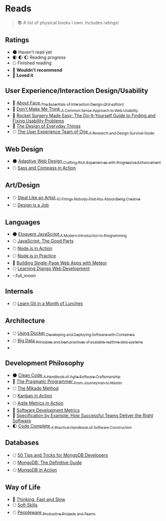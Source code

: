 # Reads

> :books: A list of physical books I own. Includes ratings!

## Ratings

- :new_moon: Haven't read yet
- :waxing_crescent_moon: :first_quarter_moon: :moon: Reading progress
- :full_moon: Finished reading
- :full_moon_with_face: **Wouldn't recommend**
- :star2: **Loved it**

## User Experience/Interaction Design/Usability

- :star2: [About Face <sub>The Essentials of Interaction Design _(3rd edition)_</sub>](http://amzn.to/1SD0KXQ)
- :star2: [Don't Make Me Think <sub>A Common Sense Approach to Web Usability</sub>](http://amzn.to/1SD00SB)
- :star2: [Rocket Surgery Made Easy: The Do-It-Yourself Guide to Finding and Fixing Usability Problems](http://amzn.com/0321657292)
- :star2: [The Design of Everyday Things](http://amzn.to/1SD0MyZ)
- :full_moon: [The User Experience Team of One <sub>A Research and Design Survival Guide</sub>](http://amzn.com/1933820187)

## Web Design

- :new_moon: [Adaptive Web Design <sub>Crafting Rich Experiences with Progressive Enhancement</sub>](http://amzn.to/1SCYY97)
- :full_moon: [Sass and Compass in Action](http://amzn.com/1617290149)

## Art/Design
- :full_moon: [Steal Like an Artist <sub>10 Things Nobody Told You About Being Creative</sub>](http://amzn.com/0761169253)
- :full_moon: [Design is a Job](http://amzn.com/1937557049)

## Languages

- :new_moon: [Eloquent JavaScript <sub>A Modern Introduction to Programming</sub>](http://amzn.to/1S6VxrX)
- :full_moon: [JavaScript: The Good Parts](http://amzn.to/1SD1gVz)
- :full_moon: [Node.js in Action](http://amzn.com/1617290572)
- :full_moon: [Node.js in Practice](http://amzn.com/1617290939)
- :full_moon_with_face: [Building Single-Page Web Apps with Meteor](http://amzn.com/1783988126)
- :full_moon: [Learning Django Web Development](http://amzn.com/1783984406)
- -:full_moon

## Internals

- :full_moon: [Learn Git in a Month of Lunches](http://amzn.com/1617292419)

## Architecture

- :full_moon: [Using Docker <sub>Developing and Deploying Software with Containers</sub>](http://amzn.com/1491915765)
- :full_moon: [Big Data <sub>Principles and best practices of scalable realtime data systems</sub>](http://amzn.com/1617290343)
- 
## Development Philosophy

- :new_moon: [Clean Code <sub>A Handbook of Agile Software Craftsmanship</sub>](http://amzn.to/1S6YFnH)
- :star2: [The Pragmatic Programmer <sub>From Journeyman to Master</sub>](http://amzn.to/1S6WZdR)
- :full_moon: [The Mikado Method](http://amzn.com/1617291218)
- :full_moon: [Kanban in Action](http://amzn.com/1617291056)
- :full_moon: [Agile Metrics in Action](http://amzn.com/1617292486)
- :star2: [Software Development Metrics](http://amzn.com/1617291358)
- :star2: [Specification by Example: How Successful Teams Deliver the Right Software](http://amzn.com/1617290084)
- :first_quarter_moon: [Code Complete <sub>A Practical Handbook of Software Construction</sub>](http://amzn.to/1PhS8R3)

## Databases

- :full_moon: [50 Tips and Tricks for MongoDB Developers](http://amzn.com/1449304613)
- :full_moon: [MongoDB: The Definitive Guide](http://amzn.com/1449381561)
- :full_moon: [MongoDB in Action](http://amzn.com/1935182870)

## Way of Life
- :star2: [Thinking, Fast and Slow](http://amzn.to/1SCZOm6)
- :full_moon: [Soft Skills](http://amzn.com/1617292397)
- :full_moon: [Peopleware <sub>Productive Projects and Teams</sub>](http://amzn.to/1SD1j3S)
